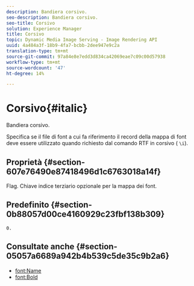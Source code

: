 ```yaml
---
description: Bandiera corsivo.
seo-description: Bandiera corsivo.
seo-title: Corsivo
solution: Experience Manager
title: Corsivo
topic: Dynamic Media Image Serving - Image Rendering API
uuid: 4a484a3f-18b9-4fa7-bcbb-2dee947e9c2a
translation-type: tm+mt
source-git-commit: 97a84e8e7edd3d834ca42069eae7c09c00d57938
workflow-type: tm+mt
source-wordcount: '47'
ht-degree: 14%

---
```



# Corsivo{#italic}

Bandiera corsivo.

Specifica se il file di font a cui fa riferimento il record della mappa di font deve essere utilizzato quando richiesto dal comando RTF in corsivo ( `\i`).

## Proprietà {#section-607e76490e87418496d1c6763018a14f}

Flag. Chiave indice terziario opzionale per la mappa dei font.

## Predefinito {#section-0b88057d00ce4160929c23fbf138b309}

`0.`

## Consultate anche {#section-05057a6689a942b4b539c5de35c9b2a6}

* [font:Name](r-name-font.md#reference_C55889877DC54AABB60734DCDE86EE76)
* [font:Bold](../../../../../is-api/image-catalog/image-serving-api-ref/c-image-catalog-reference/c-font-map-reference/r-bold-font.md#reference-f7b017ef67574a29abfc3954ab64159c)
